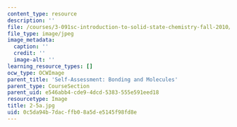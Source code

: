 ```yaml
---
content_type: resource
description: ''
file: /courses/3-091sc-introduction-to-solid-state-chemistry-fall-2010/0c5da94b7dacffb08a5de5145f98fd8e_2-5a.jpg
file_type: image/jpeg
image_metadata:
  caption: ''
  credit: ''
  image-alt: ''
learning_resource_types: []
ocw_type: OCWImage
parent_title: 'Self-Assessment: Bonding and Molecules'
parent_type: CourseSection
parent_uid: e546abb4-cde9-4dcd-5383-555e591eed18
resourcetype: Image
title: 2-5a.jpg
uid: 0c5da94b-7dac-ffb0-8a5d-e5145f98fd8e
---
```

